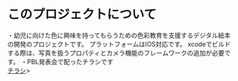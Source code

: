 # このプロジェクトについて
・幼児に向けた色に興味を持ってもらうための色彩教育を支援するデジタル絵本の開発のプロジェクトです。
プラットフォームはIOS対応です。
xcodeでビルドする際は、写真を扱うプロパティとカメラ機能のフレームワークの追加が必要です。
・PBL発表会で配ったチラシです  
[チラシ](https://user-images.githubusercontent.com/25785113/49915235-ca48ea00-fed7-11e8-9d2b-35bc7d8e3002.png "チラシ")>
